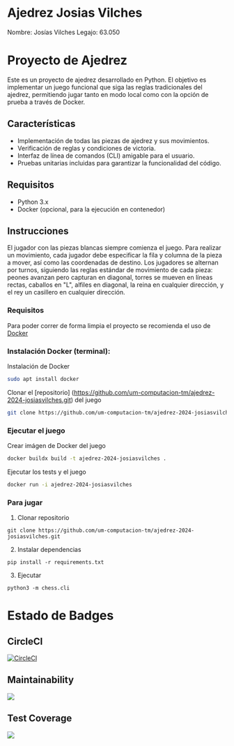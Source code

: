 # Ajedrez Josias Vilches
Nombre: Josías Vilches
Legajo: 63.050

# Proyecto de Ajedrez


Este es un proyecto de ajedrez desarrollado en Python. El objetivo es implementar un juego funcional que siga las reglas tradicionales del ajedrez, permitiendo jugar tanto en modo local como con la opción de prueba a través de Docker.

## Características

- Implementación de todas las piezas de ajedrez y sus movimientos.
- Verificación de reglas y condiciones de victoria.
- Interfaz de línea de comandos (CLI) amigable para el usuario.
- Pruebas unitarias incluidas para garantizar la funcionalidad del código.

## Requisitos

- Python 3.x
- Docker (opcional, para la ejecución en contenedor)

## Instrucciones

El jugador con las piezas blancas siempre comienza el juego. Para realizar un movimiento, cada jugador debe especificar la fila y columna de la pieza a mover, así como las coordenadas de destino. Los jugadores se alternan por turnos, siguiendo las reglas estándar de movimiento de cada pieza: peones avanzan pero capturan en diagonal, torres se mueven en líneas rectas, caballos en "L", alfiles en diagonal, la reina en cualquier dirección, y el rey un casillero en cualquier dirección.

### Requisitos

Para poder correr de forma limpia el proyecto se recomienda el uso de [Docker](https://docs.docker.com) 

### Instalación Docker (terminal):

Instalación de Docker

```bash
sudo apt install docker
```

Clonar el [repositorio] (https://github.com/um-computacion-tm/ajedrez-2024-josiasvilches.git) del juego 

```bash
git clone https://github.com/um-computacion-tm/ajedrez-2024-josiasvilches.git
```
### Ejecutar el juego

Crear imágen de Docker del juego

```bash
docker buildx build -t ajedrez-2024-josiasvilches .
```

Ejecutar los tests y el juego

```bash
docker run -i ajedrez-2024-josiasvilches
```

### Para jugar

1. Clonar repositorio

```
git clone https://github.com/um-computacion-tm/ajedrez-2024-josiasvilches.git
```

2. Instalar dependencias

```
pip install -r requirements.txt
```

3. Ejecutar

```
python3 -m chess.cli
```




# Estado de Badges


## CircleCI
[![CircleCI](https://dl.circleci.com/status-badge/img/gh/um-computacion-tm/ajedrez-2024-josiasvilches/tree/main.svg?style=svg)](https://dl.circleci.com/status-badge/redirect/gh/um-computacion-tm/ajedrez-2024-josiasvilches/tree/main)

## Maintainability
<a href="https://codeclimate.com/github/um-computacion-tm/ajedrez-2024-josiasvilches/maintainability"><img src="https://api.codeclimate.com/v1/badges/769b2f251549c76da190/maintainability" /></a>

## Test Coverage
<a href="https://codeclimate.com/github/um-computacion-tm/ajedrez-2024-josiasvilches/test_coverage"><img src="https://api.codeclimate.com/v1/badges/769b2f251549c76da190/test_coverage" /></a>
